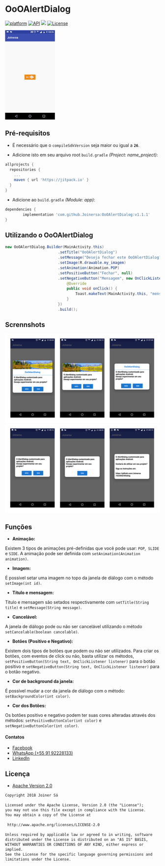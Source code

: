 # OoOAlertDialog

[![platform](https://img.shields.io/badge/platform-Android-yellow.svg)](https://www.android.com)
[![API](https://img.shields.io/badge/API-16%2B-brightgreen.svg?style=plastic)](https://android-arsenal.com/api?level=14)
[![](https://jitpack.io/v/Joinersa/OoOAlertDialog.svg)](https://jitpack.io/#Joinersa/OoOAlertDialog)
[![License](https://img.shields.io/badge/license-Apache%202-4EB1BA.svg?style=flat-square)](https://www.apache.org/licenses/LICENSE-2.0.html)

<img src="https://github.com/Joinersa/OoOAlertDialog/blob/master/gif.gif">

## Pré-requisitos

* É necessário que o `compileSdkVersion` seja maior ou igual a <b>`26`</b>.

* Adicione isto em seu arquivo root `build.gradle` _(Project: name_project)_:
```gradle
allprojects {
  repositories {
    ...
    maven { url 'https://jitpack.io' }
  }
}
```
* Adicione ao `build.gradle` _(Module: app)_:

```gradle
dependencies {
        implementation 'com.github.Joinersa:OoOAlertDialog:v1.1.1'
}
```

## Utilizando o OoOAlertDialog

```java
new OoOAlertDialog.Builder(MainActivity.this)
                        .setTitle("OoOAlertDialog")
                        .setMessage("Deseja fechar este OoOAlertDialog?")
                        .setImage(R.drawable.my_imagem)
                        .setAnimation(Animation.POP)
                        .setPositiveButton("Fechar", null)
                        .setNegativeButton("Mensagem", new OnClickListener() {
                            @Override
                            public void onClick() {
                                Toast.makeText(MainActivity.this, "mensagem", Toast.LENGTH_SHORT).show();
                            }
                        })
                        .build();
```

## Scrennshots

<img src="https://github.com/Joinersa/OoOAlertDialog/blob/master/scrennshot_1.png">

<img src="https://github.com/Joinersa/OoOAlertDialog/blob/master/scrennshot_2.png">

## Funções

* <b>Animação:</b>

Existem 3 tipos de animações pré-definidas que você pode usar: `POP`,` SLIDE` e `SIDE`. A animação pode ser definida com `setAnimation(Animation animation)`.

* <b>Imagem:</b>

É possível setar uma imagem no topo da janela de diálogo com o método `setImage(int id)`.

* <b>Título e mensagem:</b>

Título e mensagem são setados respectivamente com `setTitle(String title)` e `setMessage(String message)`.

* <b>Cancelável:</b>

A janela de diálogo pode ou não ser cancelável utilizando o método `setCancelable(boolean cancelable)`.

* <b>Botões (Positivo e Negativo):</b>

Existem dois tipos de botões que podem ou não ser utilizados. Para criar os botões, com eventos de click ou não, basta utilizar os métodos, `setPositiveButton(String text, OnClickListener listener)` para o botão positivo e `setNegativeButton(String text, OnClickListener listener)` para o botão negativo.

* <b>Cor de background da janela:</b>

É possível mudar a cor da janela de diálogo com o método: `setBackgroundColor(int color)`.

* <b>Cor dos Botões:</b>

Os botões positivo e negativo podem ter suas cores alteradas através dos métodos: `setPositiveButtonColor(int color)` e `setNegativeButtonColor(int color)`.

#### Contatos

* [Facebook](https://www.facebook.com/joiner.sa)
* [WhatsApp (+55 91 92228133)](https://api.whatsapp.com/send?phone=+559192228133)
* [LinkedIn](https://www.linkedin.com/in/joiner-s%C3%A1-367342b7/)

## Licença

* [Apache Version 2.0](http://www.apache.org/licenses/LICENSE-2.0.html)

```
Copyright 2018 Joiner Sá

Licensed under the Apache License, Version 2.0 (the "License");
you may not use this file except in compliance with the License.
You may obtain a copy of the License at

 http://www.apache.org/licenses/LICENSE-2.0

Unless required by applicable law or agreed to in writing, software
distributed under the License is distributed on an "AS IS" BASIS,
WITHOUT WARRANTIES OR CONDITIONS OF ANY KIND, either express or implied.
See the License for the specific language governing permissions and
limitations under the License.

